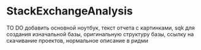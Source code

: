 # StackExchangeAnalysis

TO DO добавить основной ноутбук, текст отчета с картинками, sqk для создания изначальной базы, оригинальную структуру базы, ссылку на скачивание проектов, нормальное описание в ридми

